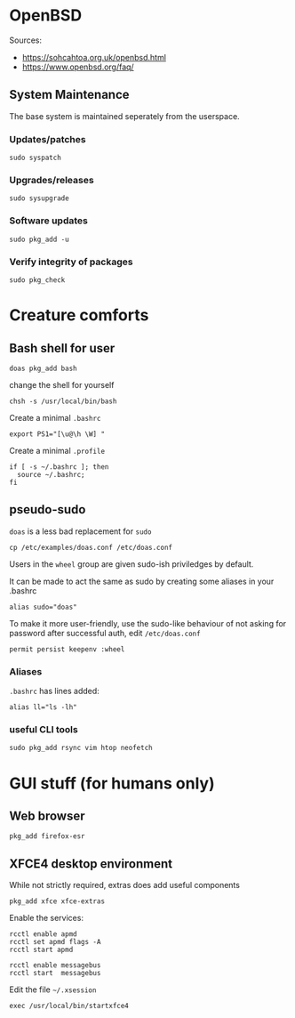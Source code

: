 # OpenBSD

Sources: 

* https://sohcahtoa.org.uk/openbsd.html
* https://www.openbsd.org/faq/

## System Maintenance

The base system is maintained seperately from the userspace. 

### Updates/patches

    sudo syspatch


### Upgrades/releases

    sudo sysupgrade

### Software updates

    sudo pkg_add -u

### Verify integrity of packages

    sudo pkg_check

# Creature comforts

## Bash shell for user

    doas pkg_add bash

change the shell for yourself

    chsh -s /usr/local/bin/bash

Create a minimal `.bashrc`

    export PS1="[\u@\h \W] "

Create a minimal `.profile`

    if [ -s ~/.bashrc ]; then
      source ~/.bashrc;
    fi
 
## pseudo-sudo

`doas` is a less bad replacement for `sudo`

    cp /etc/examples/doas.conf /etc/doas.conf

Users in the `wheel` group are given sudo-ish priviledges by default. 

It can be made to act the same as sudo by creating some aliases in your .bashrc

    alias sudo="doas"

To make it more user-friendly, use the sudo-like behaviour of not asking for password after successful auth, edit `/etc/doas.conf`

    permit persist keepenv :wheel

### Aliases

`.bashrc` has lines added: 

    alias ll="ls -lh"
    
### useful CLI tools

    sudo pkg_add rsync vim htop neofetch

# GUI stuff (for humans only)

## Web browser

    pkg_add firefox-esr

## XFCE4 desktop environment

While not strictly required, extras does add useful components

    pkg_add xfce xfce-extras

Enable the services: 

    rcctl enable apmd
    rcctl set apmd flags -A
    rcctl start apmd

    rcctl enable messagebus
    rcctl start  messagebus


Edit the file `~/.xsession`

    exec /usr/local/bin/startxfce4


